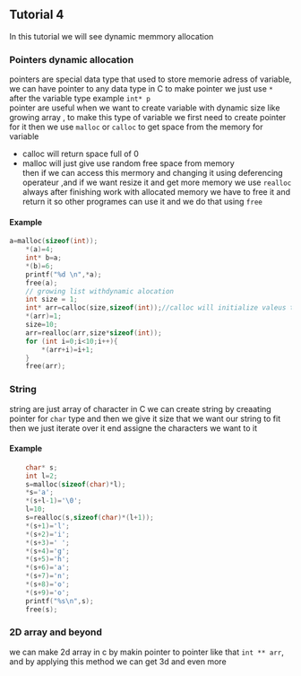 ## Tutorial 4

In this tutorial we will see dynamic memmory allocation

### Pointers dynamic allocation 
pointers are special data type that used to store memorie adress of variable, we can have pointer to any data type in C to make pointer we just use `*` after the variable type example `int* p`  
pointer are useful when we want to create  variable with dynamic size like growing array , to make this type of variable we first need to create pointer for it then we use `malloc` or `calloc` to get space from the memory for variable 
* calloc will return space full of 0
* malloc will just give use random free space from memory  
then if we can access this mermory and changing it using deferencing operateur ,and if we want resize it and get more memory we use `realloc`  
always after finishing work with allocated memory we have to free it and return it so other programes can use it and we do that using `free`
#### Example 
```C
a=malloc(sizeof(int));
    *(a)=4;
    int* b=a;
    *(b)=6;
    printf("%d \n",*a);
    free(a);
    // growing list withdynamic alocation
    int size = 1;
    int* arr=calloc(size,sizeof(int));//calloc will initialize valeus to 0
    *(arr)=1;
    size=10;
    arr=realloc(arr,size*sizeof(int));
    for (int i=0;i<10;i++){
        *(arr+i)=i+1;
    }
    free(arr);
```
### String
string are just array of character in C we can create string by creaating pointer for `char` type and then we give it size that we want our string to fit then we just iterate over it end assigne the characters we want to it 
#### Example
```C
    char* s;
    int l=2;
    s=malloc(sizeof(char)*l);
    *s='a';
    *(s+l-1)='\0';
    l=10;
    s=realloc(s,sizeof(char)*(l+1));
    *(s+1)='l';
    *(s+2)='i';
    *(s+3)=' ';
    *(s+4)='g';
    *(s+5)='h';
    *(s+6)='a';
    *(s+7)='n';
    *(s+8)='o';
    *(s+9)='o';
    printf("%s\n",s);
    free(s);
```
### 2D array and beyond
we can make 2d array in c by makin pointer to pointer like that `int ** arr`, and by applying this method we can get 3d and even more